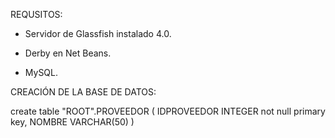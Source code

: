 REQUSITOS: 

- Servidor de Glassfish instalado 4.0.
- Derby en Net Beans.

- MySQL.

CREACIÓN DE LA BASE DE DATOS:

create table "ROOT".PROVEEDOR 
( 
 IDPROVEEDOR INTEGER not null primary key, 
 NOMBRE VARCHAR(50) 
) 